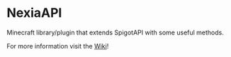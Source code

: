 # NexiaAPI
Minecraft library/plugin that extends SpigotAPI with some useful methods.

For more information visit the [Wiki](https://github.com/NexiaDevelopers/NexiaAPI/wiki)!
